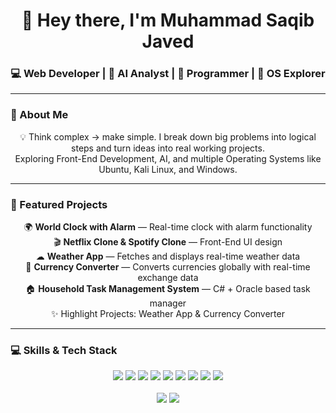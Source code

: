 <!-- 🌟 Muhammad Saqib Javed | GitHub Profile README -->

<h1 align="center">👋 Hey there, I'm Muhammad Saqib Javed</h1>
<h3 align="center">💻 Web Developer | 🤖 AI Analyst | 🧠 Programmer | 🧩 OS Explorer</h3>

---

### 🧭 About Me
<p align="center">
💡 Think complex → make simple. I break down big problems into logical steps and turn ideas into real working projects.<br>
Exploring Front-End Development, AI, and multiple Operating Systems like Ubuntu, Kali Linux, and Windows.  
</p>

---

### 🚀 Featured Projects
<p align="center">
🌍 <b>World Clock with Alarm</b> — Real-time clock with alarm functionality<br>
🎬 <b>Netflix Clone & Spotify Clone</b> — Front-End UI design<br>
☁ <b>Weather App</b> — Fetches and displays real-time weather data<br>
💱 <b>Currency Converter</b> — Converts currencies globally with real-time exchange data<br>
🏠 <b>Household Task Management System</b> — C# + Oracle based task manager<br>
✨ Highlight Projects: Weather App & Currency Converter
</p>

---

### 💻 Skills & Tech Stack
<p align="center">
<!-- Programming Languages -->
<img src="https://img.shields.io/badge/HTML-95%25-brightgreen?style=for-the-badge" />
<img src="https://img.shields.io/badge/CSS-75%25-blue?style=for-the-badge" />
<img src="https://img.shields.io/badge/JavaScript-85%25-yellow?style=for-the-badge" />
<img src="https://img.shields.io/badge/Python-75%25-blueviolet?style=for-the-badge" />
<img src="https://img.shields.io/badge/Java-80%25-red?style=for-the-badge" />
<img src="https://img.shields.io/badge/C++-85%25-lightgrey?style=for-the-badge" />
<img src="https://img.shields.io/badge/C-80%25-orange?style=for-the-badge" />
<img src="https://img.shields.io/badge/SQL-85%25-blue?style=for-the-badge" />
<img src="https://img.shields.io/badge/C%23-60%25-purple?style=for-the-badge" />
<br><br>
<!-- Tools & Platforms -->
<img src="https://img.shields.io/badge/VS_Code-95%25-blue?style=for-the-badge" />
<img src="https://img.shields.io/badge/Visual_Studio-70%25-blueviolet?style=for-the-badge" />
<img src="https://
